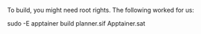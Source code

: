 To build, you might need root rights. The following worked for us:

sudo -E apptainer build planner.sif Apptainer.sat
